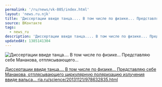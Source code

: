 ```yaml
---
permalink: '/ru/news/vk-805/index.html'
layout: 'news.ru.njk'
title: 'Диссертации ввиде танца.... В том числе по физике... Представляю себе Манакова, отплясывающего…'
source: ВКонтакте
tags:
  - news_ru
description: 'Диссертации ввиде танца.... В том числе по физике... Представляю себе Манакова, отплясывающего…'
updatedAt: 1385141304
---
```

![Диссертации ввиде танца.... В том числе по физике... Представляю себе Манакова, отплясывающего…](https://sun9-8.userapi.com/c6078/v6078833/5861/BVfjY5QBQ5w.jpg)

[Диссертации ввиде танца.... В том числе по физике... Представляю себе Манакова, отплясывающего циркулярную поляризацию излучения ввиде вальса... ria.ru/science/20131121/978632835.html](http://ria.ru/science/20131121/978632835.html)
